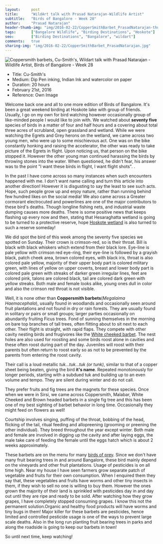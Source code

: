 ```yaml
---
layout:     post
title:      "WildArt talk with Prasad Natarajan-Wildlife Artist"
subtitle:   "Birds of Bangalore - Week 28"
author:     "Prasad Natarajan"
header-thumb-img: "img/2016-02-22/CopperSmithBarbet_PrasadNatarajan-thumb.jpg"
tags:       ["Bangalore Wildlife", "Birding Destinations", "Hoskote"]
seo: 		["Birding Destinations", "Bangalore", "wildart"]
comments:   true
sharing-img: "img/2016-02-22/CopperSmithBarbet_PrasadNatarajan.jpg"
---
```



<img src="{{ site.baseurl }}/img/2016-02-22/CopperSmithBarbet_PrasadNatarajan.jpg" alt="Coppersmith barbets, Cu-Smith's, Wildart talk with Prasad Natarajan - Wildlife Artist, Birds of Bangalore - Week 28">

<p>
	<ul>
		 <li>Title: Cu-Smith's</li>
		 <li>Medium: Dip Pen inking, Indian Ink and watercolor on paper</li>
		 <li>Duration: 20 hours</li>
		 <li>February 21st, 2016</li>
		 <li>Reference: Own Image</li>
 	</ul>
</p>

<p>
Welcome back one and all to one more edition of Birds of Bangalore. It's been a great weekend birding at Hoskote lake with group of friends. Usually, I go on my own for bird watching however occasionally group of like-minded people I would like to join with. We watched about <strong>seventy five</strong> species of birds in a matter of four and half hours and a covering about total three acres of scrubland, open grassland and wetland. While we were watching the Egrets and  Grey herons on the wetland, we came across two young men, who were up to some mischievous act. One was on the bike constantly honking and raising the accelerator, the other was ready to take picture of the Egrets in flight. Upon noticing us, that person on the bike stopped it. However the other young man continued harassing the birds by throwing stones into the water. When questioned, he didn't fear, his answer was to the point "I want these birds in flight, I want flight shots".
.</p>

<p>
In the past I have come across so many instances when such encounters happened with me. I don't want name calling and turn this article into another direction! However it is disgusting to say the least to see such acts. Hope, such people grow up and enjoy nature, rather than running behind few hundred likes on the social media! We also came across a Greater cormorant electrocuted and powerlines are one of the major contributors to these bird's deaths. Though longline fishing nets, and industrial waste dumping causes more deaths. There is some positive news that keeps flashing up every now and then, stating that Hesaraghatta wetland is going to be turned to a protective reserve, hope <a href="{{ site.baseurl }}/tags/Hoskote" target="_blank">Hoskote wetland</a> is also turned to such a reserve someday!
</p>

<p>
We did spot the bird of this week among the seventy five species we spotted on Sunday. Their crown is crimson-red, so is their throat. Bill is black with black whiskers which extend from their black lore. Eye-line is pale yellow with crimson red eye-ring, their eye-line is followed by a grayish black, patch cheek area, brown colored eyes, with black iris, throat is also colored pale yellow, majority of their upper body part is colored military green, with lines of yellow on upper coverts, breast and lower body part is colored pale green with streaks of darker green irregular lines, feet are colored pink, talons are colored black, tail are colored dark green with yellow streaks. Both male and female looks alike, young ones dull in color and also the crimson red throat is not visible.
</p>

<p>
Well, it is none other than <strong>Coppersmith barbets</strong>(<em>Megalaima Haemacephala</em>), usually found in woodlands and occasionally seen around fruit plantations and not found in dry or rain forests. They are usually found in solitary or pairs or small groups; larger parties occasionally on abundantly fruiting Ficus trees. Fond of sunning themselves in the morning on bare top branches of tall trees, often flitting about to sit next to each other. Their flight is straight, with rapid flaps. They compete with other cavity nesting birds and frugivores like the <a href="{{ site.baseurl }}/wildart/2015-11-02-White-cheeked-barbett.html">White cheeked barbet</a>. The nest holes are also used for roosting and some birds roost alone in cavities and these often roost during part of the day. Juveniles  will roost with their parents but often return to roost early so as not to be prevented by the parents from entering the roost cavity.
</p>

<p>
Their call is a loud metallic <em>tuk…tuk…tuk (or tunk)</em>, similar to that of a copper sheet being beaten, giving the bird <strong>it's name</strong>. Repeated monotonously for longer periods, starting with a subdued tuk and building up to an even volume and tempo. They are silent during winter and do not call. 
</p>

<p>
They prefer fruits and fig trees are the magnets for these species. Once when we were in Sirsi, we came across Coppersmith, Malabar, White Cheeked and Brown headed barbets in a single fig tree and this has been one of my best sighting of barbet behavior in long time. Occasionally they might feed on flowers as well!
</p>

<p>
Courtship involves singing, puffing of the throat, bobbing of the head, flicking of the tail, ritual feeding and allopreening (grooming or preening the other individual). They breed throughout the year except winter. Both male and female are involved in digging up the cavity and after laying eggs, the male take care of feeding the female until the eggs hatch which is about 2 weeks approximately.  
</p>

<p>
These barbets are on the menu for many <a href="{{ site.baseurl }}/tags/Raptors/" target="_blank">birds of prey</a>. Since we don't have many fruit bearing trees in and around Bangalore, these bird mainly depend on the vineyards and other fruit plantations. Usage of pesticides is on all time high. Near my house I have seen farmers grow separate patch of vegetable and fruits for their own consumption. When I enquired them they say that, these vegetables and fruits have worms and other tiny insects in them, if they wish to sell no one is willing to buy them. However the ones grown the majority of their land is sprinkled with pesticides day in and day out until they are ripe and ready to be sold. After watching how they grow grapes, I have completely stopped consuming grapes. I know this not the permanent solution.Organic and healthy food products will have worms and tiny bugs in them! Major killer for these barbets are pesticides, hence limited and controlled pesticide usage is one of the ways to prevent large scale deaths. Also in the long run planting fruit bearing trees in parks and along the roadside is going to keep our barbets in town!
</p>

<p>
So until next time, keep watching!
</p>